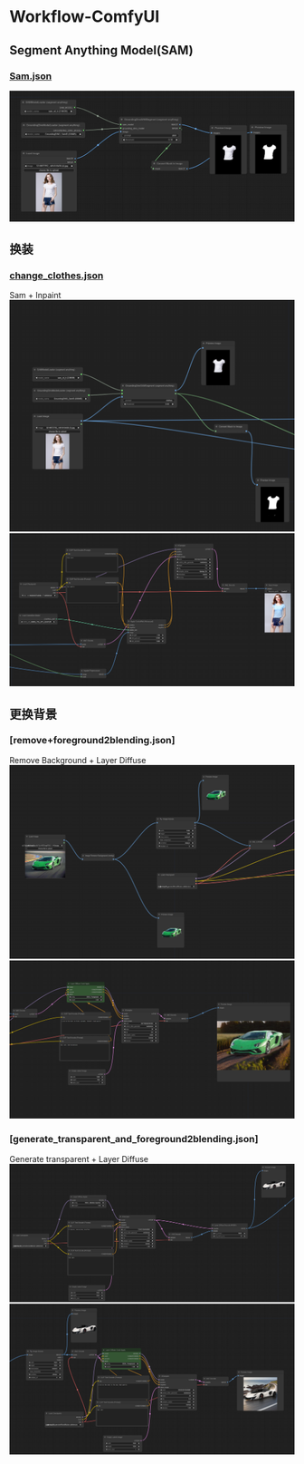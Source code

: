 # Workflow-ComfyUI

## Segment Anything Model(SAM)
### [Sam.json](https://github.com/Spring0210/Workflow-ComfyUI/blob/main/Sam.json)
![示例图片](Img/img5.png)

## 换装
### [change_clothes.json](https://github.com/Spring0210/Workflow-ComfyUI/blob/main/sam%2Bchange_clothes.json)
Sam + Inpaint
![示例图片](Img/img1.png)
![示例图片](Img/img2.png)

## 更换背景
### [remove+foreground2blending.json]
Remove Background + Layer Diffuse
![示例图片](Img/img3.png)
![示例图片](Img/img4.png)

### [generate_transparent_and_foreground2blending.json]
Generate transparent + Layer Diffuse
![示例图片](Img/img6.png)
![示例图片](Img/img7.png)

